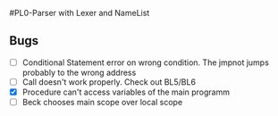 #PL0-Parser with Lexer and NameList

## Bugs

-[ ] Conditional Statement error on wrong condition. The jmpnot jumps probably to the wrong address
-[ ] Call doesn't work properly. Check out BL5/BL6
-[x] Procedure can't access variables of the main programm
-[ ] Beck chooses main scope over local scope